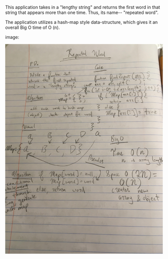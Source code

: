 This application takes in a "lengthy string" and returns the first word in that string that appears more than one time. Thus, its name-- "repeated word". 

The application utilizes a hash-map style data-structure, which gives it an overall Big O time of O (n).

image: 

![](../assets/repeated-word.jpg)